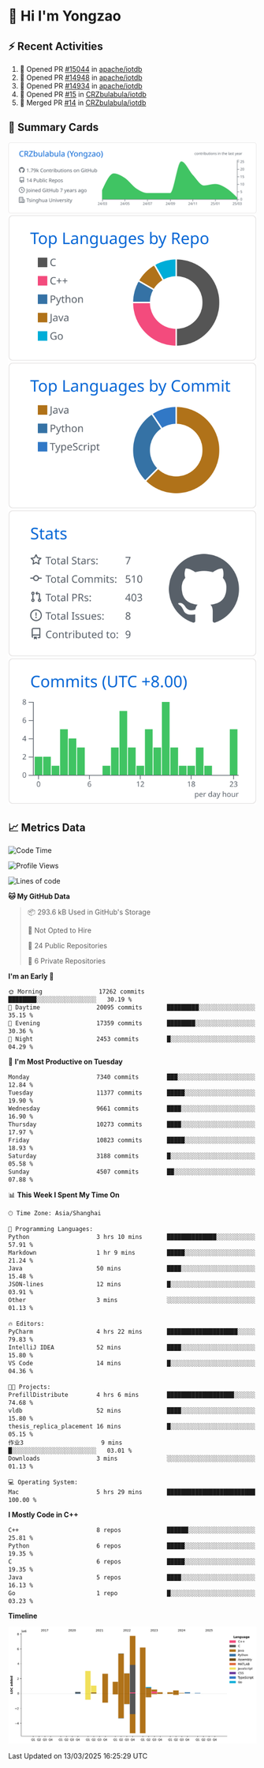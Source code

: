 # 👋 Hi I'm Yongzao

## ⚡ Recent Activities
<!--START_SECTION:activity-->
1. 💪 Opened PR [#15044](https://github.com/apache/iotdb/pull/15044) in [apache/iotdb](https://github.com/apache/iotdb)
2. 💪 Opened PR [#14948](https://github.com/apache/iotdb/pull/14948) in [apache/iotdb](https://github.com/apache/iotdb)
3. 💪 Opened PR [#14934](https://github.com/apache/iotdb/pull/14934) in [apache/iotdb](https://github.com/apache/iotdb)
4. 💪 Opened PR [#15](https://github.com/CRZbulabula/iotdb/pull/15) in [CRZbulabula/iotdb](https://github.com/CRZbulabula/iotdb)
5. 🎉 Merged PR [#14](https://github.com/CRZbulabula/iotdb/pull/14) in [CRZbulabula/iotdb](https://github.com/CRZbulabula/iotdb)
<!--END_SECTION:activity-->

## 🎑 Summary Cards

[![](https://raw.githubusercontent.com/CRZbulabula/CRZbulabula/main/profile-summary-card-output/github/0-profile-details.svg)](https://github.com/vn7n24fzkq/github-profile-summary-cards)
[![](https://raw.githubusercontent.com/CRZbulabula/CRZbulabula/main/profile-summary-card-output/github/1-repos-per-language.svg)](https://github.com/vn7n24fzkq/github-profile-summary-cards) [![](https://raw.githubusercontent.com/CRZbulabula/CRZbulabula/main/profile-summary-card-output/github/2-most-commit-language.svg)](https://github.com/vn7n24fzkq/github-profile-summary-cards)
[![](https://raw.githubusercontent.com/CRZbulabula/CRZbulabula/main/profile-summary-card-output/github/3-stats.svg)](https://github.com/vn7n24fzkq/github-profile-summary-cards) [![](https://raw.githubusercontent.com/CRZbulabula/CRZbulabula/main/profile-summary-card-output/github/4-productive-time.svg)](https://github.com/vn7n24fzkq/github-profile-summary-cards)

## 📈 Metrics Data

<!--START_SECTION:waka-->
![Code Time](http://img.shields.io/badge/Code%20Time-834%20hrs%2030%20mins-blue)

![Profile Views](http://img.shields.io/badge/Profile%20Views-1-blue)

![Lines of code](https://img.shields.io/badge/From%20Hello%20World%20I%27ve%20Written-32.6%20million%20lines%20of%20code-blue)

**🐱 My GitHub Data** 

> 📦 293.6 kB Used in GitHub's Storage 
 > 
> 🚫 Not Opted to Hire
 > 
> 📜 24 Public Repositories 
 > 
> 🔑 6 Private Repositories 
 > 
**I'm an Early 🐤** 

```text
🌞 Morning                17262 commits       ████████░░░░░░░░░░░░░░░░░   30.19 % 
🌆 Daytime                20095 commits       █████████░░░░░░░░░░░░░░░░   35.15 % 
🌃 Evening                17359 commits       ████████░░░░░░░░░░░░░░░░░   30.36 % 
🌙 Night                  2453 commits        █░░░░░░░░░░░░░░░░░░░░░░░░   04.29 % 
```
📅 **I'm Most Productive on Tuesday** 

```text
Monday                   7340 commits        ███░░░░░░░░░░░░░░░░░░░░░░   12.84 % 
Tuesday                  11377 commits       █████░░░░░░░░░░░░░░░░░░░░   19.90 % 
Wednesday                9661 commits        ████░░░░░░░░░░░░░░░░░░░░░   16.90 % 
Thursday                 10273 commits       ████░░░░░░░░░░░░░░░░░░░░░   17.97 % 
Friday                   10823 commits       █████░░░░░░░░░░░░░░░░░░░░   18.93 % 
Saturday                 3188 commits        █░░░░░░░░░░░░░░░░░░░░░░░░   05.58 % 
Sunday                   4507 commits        ██░░░░░░░░░░░░░░░░░░░░░░░   07.88 % 
```


📊 **This Week I Spent My Time On** 

```text
🕑︎ Time Zone: Asia/Shanghai

💬 Programming Languages: 
Python                   3 hrs 10 mins       ██████████████░░░░░░░░░░░   57.91 % 
Markdown                 1 hr 9 mins         █████░░░░░░░░░░░░░░░░░░░░   21.24 % 
Java                     50 mins             ████░░░░░░░░░░░░░░░░░░░░░   15.48 % 
JSON-lines               12 mins             █░░░░░░░░░░░░░░░░░░░░░░░░   03.91 % 
Other                    3 mins              ░░░░░░░░░░░░░░░░░░░░░░░░░   01.13 % 

🔥 Editors: 
PyCharm                  4 hrs 22 mins       ████████████████████░░░░░   79.83 % 
IntelliJ IDEA            52 mins             ████░░░░░░░░░░░░░░░░░░░░░   15.80 % 
VS Code                  14 mins             █░░░░░░░░░░░░░░░░░░░░░░░░   04.36 % 

🐱‍💻 Projects: 
PrefillDistribute        4 hrs 6 mins        ███████████████████░░░░░░   74.68 % 
vldb                     52 mins             ████░░░░░░░░░░░░░░░░░░░░░   15.80 % 
thesis_replica_placement 16 mins             █░░░░░░░░░░░░░░░░░░░░░░░░   05.15 % 
作业3                      9 mins              █░░░░░░░░░░░░░░░░░░░░░░░░   03.01 % 
Downloads                3 mins              ░░░░░░░░░░░░░░░░░░░░░░░░░   01.13 % 

💻 Operating System: 
Mac                      5 hrs 29 mins       █████████████████████████   100.00 % 
```

**I Mostly Code in C++** 

```text
C++                      8 repos             ██████░░░░░░░░░░░░░░░░░░░   25.81 % 
Python                   6 repos             █████░░░░░░░░░░░░░░░░░░░░   19.35 % 
C                        6 repos             █████░░░░░░░░░░░░░░░░░░░░   19.35 % 
Java                     5 repos             ████░░░░░░░░░░░░░░░░░░░░░   16.13 % 
Go                       1 repo              █░░░░░░░░░░░░░░░░░░░░░░░░   03.23 % 
```



**Timeline**

![Lines of Code chart](https://raw.githubusercontent.com/CRZbulabula/CRZbulabula/main/assets/bar_graph.png)


 Last Updated on 13/03/2025 16:25:29 UTC
<!--END_SECTION:waka-->

